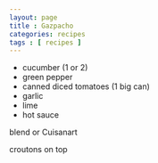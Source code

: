 ```yaml
---
layout: page
title : Gazpacho
categories: recipes
tags : [ recipes ]
---
```


* cucumber (1 or 2)
* green pepper
* canned diced tomatoes (1 big can)
* garlic
* lime
* hot sauce

blend or Cuisanart

croutons on top


